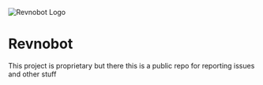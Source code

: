 ![Revnobot Logo](https://cdn.discordapp.com/avatars/711582152940060859/0ea2fef30789a150503720369a46c362.png?size=128 "Revnobot Logo")
# Revnobot
This project is proprietary but there this is a public repo for reporting issues and other stuff


